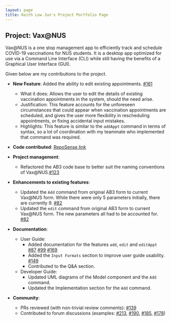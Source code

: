 ```yaml
---
layout: page
title: Keith Low Jun's Project Portfolio Page
---
```


## Project: Vax@NUS

Vax@NUS is a one stop management app to efficiently track and schedule COVID-19 vaccinations for NUS students. It is a desktop app optimized for use via a Command Line Interface (CLI) while still having the benefits of a Graphical User Interface (GUI).

Given below are my contributions to the project.

* **New Feature**: Added the ability to edit existing appointments. [\#161](https://github.com/AY2021S2-CS2103T-W10-4/tp/pull/161)
    * What it does: Allows the user to edit the details of existing vaccination appointments in the system, should the need arise. 
    * Justification: This feature accounts for the unforeseen circumstances that could appear when vaccination appointments are scheduled, and gives the user more flexibility in rescheduling appointments, or fixing accidental input mistakes. 
    * Highlights: This feature is similar to the `addAppt` command in terms of syntax, so a lot of coordination with my teammate who implemented that command was required. 

* **Code contributed**: [RepoSense link](https://nus-cs2103-ay2021s2.github.io/tp-dashboard/?search=fairyinabottle4&sort=groupTitle&sortWithin=title&since=2021-02-19&timeframe=commit&mergegroup=&groupSelect=groupByRepos&breakdown=false&tabOpen=true&tabType=zoom&zA=fairyinabottle4&zR=AY2021S2-CS2103T-W10-4%2Ftp%5Bmaster%5D&zACS=222.765625&zS=2021-02-19&zFS=w10-4&zU=2021-04-06&zMG=undefined&zFTF=commit&zFGS=groupByRepos&zFR=false)

* **Project management**:
    * Refactored the AB3 code base to better suit the naming conventions of Vax@NUS.[\#123](https://github.com/AY2021S2-CS2103T-W10-4/tp/pull/123)  

* **Enhancements to existing features**:
    * Updated the `Add` command from original AB3 form to current Vax@NUS form. While there were only 5 parameters initially, there are currently 9. [\#82](https://github.com/AY2021S2-CS2103T-W10-4/tp/pull/82)
    * Updated the `edit` command from original AB3 form to current Vax@NUS form. The new parameters all had to be accounted for. [\#82](https://github.com/AY2021S2-CS2103T-W10-4/tp/pull/82)

* **Documentation**:
    * User Guide:
        * Added documentation for the features `add`, `edit` and `editAppt` [\#87](https://github.com/AY2021S2-CS2103T-W10-4/tp/pull/87) [\#99](https://github.com/AY2021S2-CS2103T-W10-4/tp/pull/99) [\#169](https://github.com/AY2021S2-CS2103T-W10-4/tp/pull/169)
        * Added the `Input Formats` section to improve user guide usability. [\#149](https://github.com/AY2021S2-CS2103T-W10-4/tp/pull/149)
        * Contributed to the Q&A section. 
    * Developer Guide:
        * Updated UML diagrams of the Model component and the `Add` command.
        * Updated the Implementation section for the `Add` command. 

* **Community**:
    * PRs reviewed (with non-trivial review comments): [\#139](https://github.com/AY2021S2-CS2103T-W10-4/tp/pull/139)
    * Contributed to forum discussions (examples: [\#213](https://github.com/nus-cs2103-AY2021S2/forum/issues/213), [\#190](https://github.com/nus-cs2103-AY2021S2/forum/issues/190), [\#185](https://github.com/nus-cs2103-AY2021S2/forum/issues/185), [\#178](https://github.com/nus-cs2103-AY2021S2/forum/issues/178))
    
    
